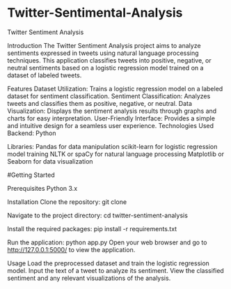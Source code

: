 # Twitter-Sentimental-Analysis
Twitter Sentiment Analysis

Introduction
The Twitter Sentiment Analysis project aims to analyze sentiments expressed in tweets using natural language processing techniques. This application classifies tweets into positive, negative, or neutral sentiments based on a logistic regression model trained on a dataset of labeled tweets.

Features
Dataset Utilization: Trains a logistic regression model on a labeled dataset for sentiment classification.
Sentiment Classification: Analyzes tweets and classifies them as positive, negative, or neutral.
Data Visualization: Displays the sentiment analysis results through graphs and charts for easy interpretation.
User-Friendly Interface: Provides a simple and intuitive design for a seamless user experience.
Technologies Used
Backend: Python

Libraries:
Pandas for data manipulation
scikit-learn for logistic regression model training
NLTK or spaCy for natural language processing
Matplotlib or Seaborn for data visualization

#Getting Started

Prerequisites
Python 3.x

Installation
Clone the repository:
git clone <repository-url>

Navigate to the project directory:
cd twitter-sentiment-analysis

Install the required packages:
pip install -r requirements.txt

Run the application:
python app.py
Open your web browser and go to http://127.0.0.1:5000/ to view the application.

Usage
Load the preprocessed dataset and train the logistic regression model.
Input the text of a tweet to analyze its sentiment.
View the classified sentiment and any relevant visualizations of the analysis.
